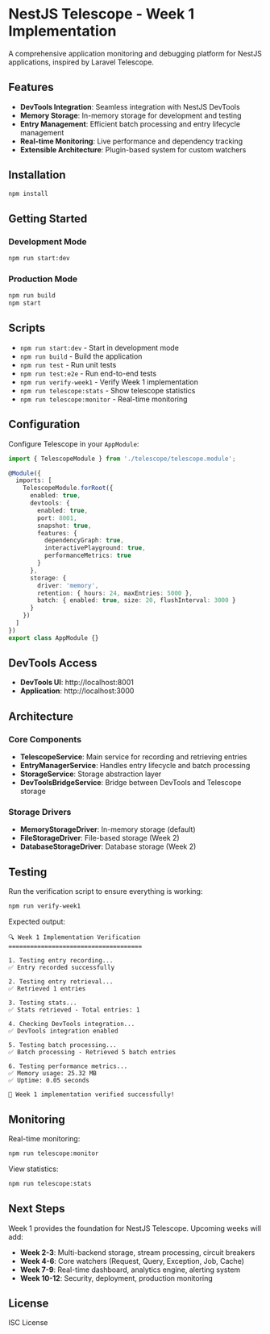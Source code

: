 # NestJS Telescope - Week 1 Implementation

A comprehensive application monitoring and debugging platform for NestJS applications, inspired by Laravel Telescope.

## Features

- **DevTools Integration**: Seamless integration with NestJS DevTools
- **Memory Storage**: In-memory storage for development and testing
- **Entry Management**: Efficient batch processing and entry lifecycle management
- **Real-time Monitoring**: Live performance and dependency tracking
- **Extensible Architecture**: Plugin-based system for custom watchers

## Installation

```bash
npm install
```

## Getting Started

### Development Mode

```bash
npm run start:dev
```

### Production Mode

```bash
npm run build
npm start
```

## Scripts

- `npm run start:dev` - Start in development mode
- `npm run build` - Build the application
- `npm run test` - Run unit tests
- `npm run test:e2e` - Run end-to-end tests
- `npm run verify-week1` - Verify Week 1 implementation
- `npm run telescope:stats` - Show telescope statistics
- `npm run telescope:monitor` - Real-time monitoring

## Configuration

Configure Telescope in your `AppModule`:

```typescript
import { TelescopeModule } from './telescope/telescope.module';

@Module({
  imports: [
    TelescopeModule.forRoot({
      enabled: true,
      devtools: {
        enabled: true,
        port: 8001,
        snapshot: true,
        features: {
          dependencyGraph: true,
          interactivePlayground: true,
          performanceMetrics: true
        }
      },
      storage: {
        driver: 'memory',
        retention: { hours: 24, maxEntries: 5000 },
        batch: { enabled: true, size: 20, flushInterval: 3000 }
      }
    })
  ]
})
export class AppModule {}
```

## DevTools Access

- **DevTools UI**: http://localhost:8001
- **Application**: http://localhost:3000

## Architecture

### Core Components

- **TelescopeService**: Main service for recording and retrieving entries
- **EntryManagerService**: Handles entry lifecycle and batch processing
- **StorageService**: Storage abstraction layer
- **DevToolsBridgeService**: Bridge between DevTools and Telescope storage

### Storage Drivers

- **MemoryStorageDriver**: In-memory storage (default)
- **FileStorageDriver**: File-based storage (Week 2)
- **DatabaseStorageDriver**: Database storage (Week 2)

## Testing

Run the verification script to ensure everything is working:

```bash
npm run verify-week1
```

Expected output:
```
🔍 Week 1 Implementation Verification
=====================================

1. Testing entry recording...
✅ Entry recorded successfully

2. Testing entry retrieval...
✅ Retrieved 1 entries

3. Testing stats...
✅ Stats retrieved - Total entries: 1

4. Checking DevTools integration...
✅ DevTools integration enabled

5. Testing batch processing...
✅ Batch processing - Retrieved 5 batch entries

6. Testing performance metrics...
✅ Memory usage: 25.32 MB
✅ Uptime: 0.05 seconds

🎉 Week 1 implementation verified successfully!
```

## Monitoring

Real-time monitoring:

```bash
npm run telescope:monitor
```

View statistics:

```bash
npm run telescope:stats
```

## Next Steps

Week 1 provides the foundation for NestJS Telescope. Upcoming weeks will add:

- **Week 2-3**: Multi-backend storage, stream processing, circuit breakers
- **Week 4-6**: Core watchers (Request, Query, Exception, Job, Cache)
- **Week 7-9**: Real-time dashboard, analytics engine, alerting system
- **Week 10-12**: Security, deployment, production monitoring

## License

ISC License